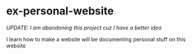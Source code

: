 # ex-personal-website
*UPDATE: I am abandoning this project cuz I have a better idea*

I learn how to make a website
will be documenting personal stuff on this website
